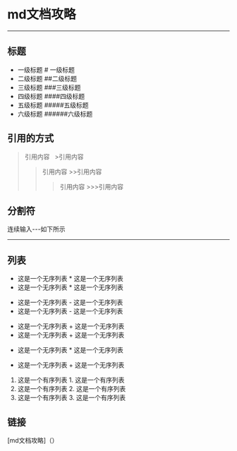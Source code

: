 # md文档攻略
---
## 标题
* 一级标题 # 一级标题
* 二级标题 ##二级标题
* 三级标题 ###三级标题
* 四级标题 ####四级标题
* 五级标题 #####五级标题
* 六级标题 ######六级标题
## 引用的方式
>引用内容   >引用内容
>>引用内容  >>引用内容
>>>引用内容  >>>引用内容
## 分割符
连续输入---如下所示

---

## 列表
* 这是一个无序列表 * 这是一个无序列表
* 这是一个无序列表 * 这是一个无序列表

- 这是一个无序列表 - 这是一个无序列表
- 这是一个无序列表 - 这是一个无序列表

+ 这是一个无序列表 + 这是一个无序列表
+ 这是一个无序列表 + 这是一个无序列表

* 这是一个无序列表 * 这是一个无序列表
+ 这是一个无序列表 + 这是一个无序列表

1. 这是一个有序列表 1. 这是一个有序列表
2. 这是一个有序列表 2. 这是一个有序列表
3. 这是一个有序列表 3. 这是一个有序列表
## 链接
[md文档攻略]（）
